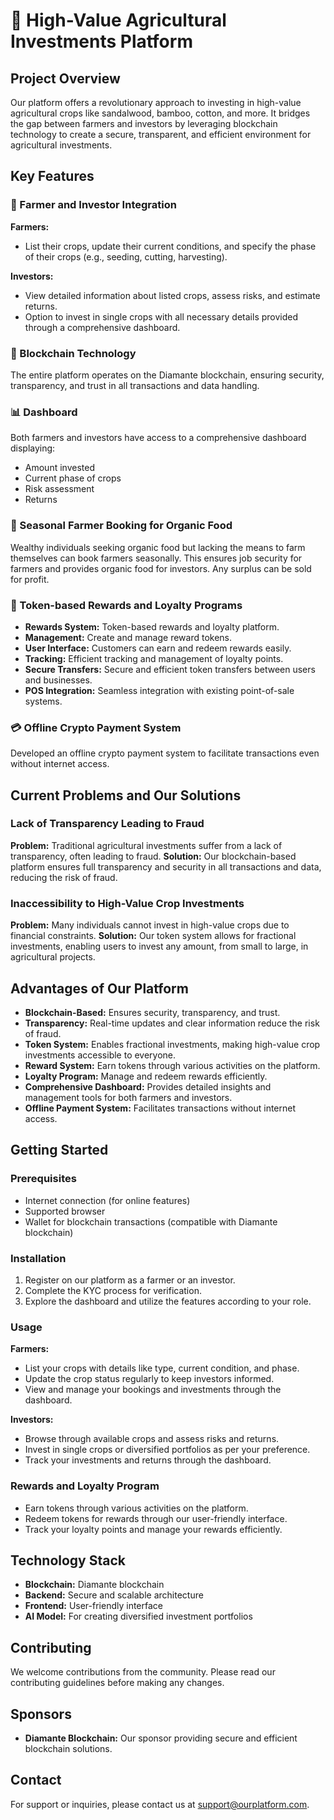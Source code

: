 # 🌱 High-Value Agricultural Investments Platform

## Project Overview
Our platform offers a revolutionary approach to investing in high-value agricultural crops like sandalwood, bamboo, cotton, and more. It bridges the gap between farmers and investors by leveraging blockchain technology to create a secure, transparent, and efficient environment for agricultural investments.

## Key Features

### 🌾 Farmer and Investor Integration

**Farmers:**
- List their crops, update their current conditions, and specify the phase of their crops (e.g., seeding, cutting, harvesting).

**Investors:**
- View detailed information about listed crops, assess risks, and estimate returns.
- Option to invest in single crops with all necessary details provided through a comprehensive dashboard.

### 🔗 Blockchain Technology
The entire platform operates on the Diamante blockchain, ensuring security, transparency, and trust in all transactions and data handling.

### 📊 Dashboard
Both farmers and investors have access to a comprehensive dashboard displaying:
- Amount invested
- Current phase of crops
- Risk assessment
- Returns

### 🍃 Seasonal Farmer Booking for Organic Food
Wealthy individuals seeking organic food but lacking the means to farm themselves can book farmers seasonally. This ensures job security for farmers and provides organic food for investors. Any surplus can be sold for profit.

### 🎁 Token-based Rewards and Loyalty Programs
- **Rewards System:** Token-based rewards and loyalty platform.
- **Management:** Create and manage reward tokens.
- **User Interface:** Customers can earn and redeem rewards easily.
- **Tracking:** Efficient tracking and management of loyalty points.
- **Secure Transfers:** Secure and efficient token transfers between users and businesses.
- **POS Integration:** Seamless integration with existing point-of-sale systems.

### 💳 Offline Crypto Payment System
Developed an offline crypto payment system to facilitate transactions even without internet access.

## Current Problems and Our Solutions

### Lack of Transparency Leading to Fraud
**Problem:** Traditional agricultural investments suffer from a lack of transparency, often leading to fraud.
**Solution:** Our blockchain-based platform ensures full transparency and security in all transactions and data, reducing the risk of fraud.

### Inaccessibility to High-Value Crop Investments
**Problem:** Many individuals cannot invest in high-value crops due to financial constraints.
**Solution:** Our token system allows for fractional investments, enabling users to invest any amount, from small to large, in agricultural projects.

## Advantages of Our Platform
- **Blockchain-Based:** Ensures security, transparency, and trust.
- **Transparency:** Real-time updates and clear information reduce the risk of fraud.
- **Token System:** Enables fractional investments, making high-value crop investments accessible to everyone.
- **Reward System:** Earn tokens through various activities on the platform.
- **Loyalty Program:** Manage and redeem rewards efficiently.
- **Comprehensive Dashboard:** Provides detailed insights and management tools for both farmers and investors.
- **Offline Payment System:** Facilitates transactions without internet access.

## Getting Started

### Prerequisites
- Internet connection (for online features)
- Supported browser
- Wallet for blockchain transactions (compatible with Diamante blockchain)

### Installation
1. Register on our platform as a farmer or an investor.
2. Complete the KYC process for verification.
3. Explore the dashboard and utilize the features according to your role.

### Usage

**Farmers:**
- List your crops with details like type, current condition, and phase.
- Update the crop status regularly to keep investors informed.
- View and manage your bookings and investments through the dashboard.

**Investors:**
- Browse through available crops and assess risks and returns.
- Invest in single crops or diversified portfolios as per your preference.
- Track your investments and returns through the dashboard.

### Rewards and Loyalty Program
- Earn tokens through various activities on the platform.
- Redeem tokens for rewards through our user-friendly interface.
- Track your loyalty points and manage your rewards efficiently.

## Technology Stack
- **Blockchain:** Diamante blockchain
- **Backend:** Secure and scalable architecture
- **Frontend:** User-friendly interface
- **AI Model:** For creating diversified investment portfolios

## Contributing
We welcome contributions from the community. Please read our contributing guidelines before making any changes.

## Sponsors
- **Diamante Blockchain:** Our sponsor providing secure and efficient blockchain solutions.

## Contact
For support or inquiries, please contact us at [support@ourplatform.com](mailto:support@ourplatform.com).
